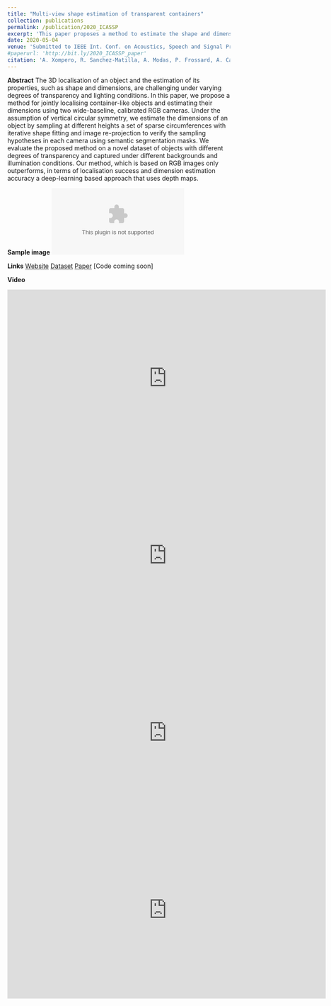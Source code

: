 ```yaml
---
title: "Multi-view shape estimation of transparent containers"
collection: publications
permalink: /publication/2020_ICASSP
excerpt: 'This paper proposes a method to estimate the shape and dimensions of unseen objects.'
date: 2020-05-04
venue: 'Submitted to IEEE Int. Conf. on Acoustics, Speech and Signal Processing (ICASSP), Barcelona, Spain, May 4-8'
#paperurl: 'http://bit.ly/2020_ICASSP_paper'
citation: 'A. Xompero, R. Sanchez-Matilla, A. Modas, P. Frossard, A. Cavallaro. &quot;Multi-view shape estimation of transparent containers.&quot; <i>Proc. of IEEE Int. Conf. on Acoustics, Speech and Signal Processing (ICASSP)</i>.'
---
```

**Abstract**
The 3D localisation of an object and the estimation of its properties, such as shape and dimensions, are challenging under varying degrees of transparency and lighting conditions.
In this paper, we propose a method for jointly localising container-like objects and estimating their dimensions using two wide-baseline, calibrated RGB cameras. Under the assumption of vertical circular symmetry, we estimate the dimensions of an object by sampling at different heights a set of sparse circumferences with  iterative shape fitting and image re-projection to verify the sampling hypotheses in each camera using semantic segmentation masks.
We evaluate the proposed method on a novel dataset of objects with different degrees of transparency and captured under different backgrounds and illumination conditions. Our method, which is based on RGB images only outperforms, in terms of localisation success and dimension estimation accuracy a deep-learning based approach that uses depth maps.

**Sample image**
![Sample image](https://risama.github.io/files/2020_ICASSP/sample.eps)

**Links**
[Website](https://corsmal.eecs.qmul.ac.uk/CORSMAL_Containers_LoDE.html)
[Dataset](https://corsmal.eecs.qmul.ac.uk/CORSMAL_Containers.html)
[Paper](https://arxiv.org/abs/1911.12354)
[Code coming soon]


**Video**
<iframe width="720" height="400" src="https://risama.github.io/files/2020_ICASSP/4.mp4" frameborder="0" allow="accelerometer; autoplay; encrypted-media; gyroscope" allowfullscreen></iframe>

<iframe width="720" height="400" src="https://risama.github.io/files/2020_ICASSP/6.mp4" frameborder="0" allow="accelerometer; autoplay; encrypted-media; gyroscope" allowfullscreen></iframe>

<iframe width="720" height="400" src="https://risama.github.io/files/2020_ICASSP/11.mp4" frameborder="0" allow="accelerometer; autoplay; encrypted-media; gyroscope" allowfullscreen></iframe>

<iframe width="720" height="400" src="https://risama.github.io/files/2020_ICASSP/19.mp4" frameborder="0" allow="accelerometer; autoplay; encrypted-media; gyroscope" allowfullscreen></iframe>